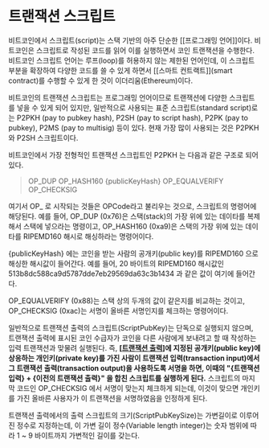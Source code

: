 # 트랜잭션 스크립트

비트코인에서 스크립트(script)는 스택 기반의 아주 단순한 [[프로그래밍 언어]]이다. 비트코인은 스크립트로 작성된 코드를 읽어 이를 실행하면서 코인 트랜잭션을 수행한다. 비트코인 스크립트 언어는 루프(loop)를 허용하지 않는 제한된 언어인데, 이 스크립트 부분을 확장하여 다양한 코드를 쓸 수 있게 하면서 [[스마트 컨트랙트]](smart contract)를 수행할 수 있게 한 것이 이더리움(Ethereum)이다.

비트코인의 트랜잭션 스크립트는 프로그래밍 언어이므로 트랜잭션에 다양한 스크립트를 넣을 수 있게 되어 있지만, 일반적으로 사용되는 표준 스크립트(standard script)로는 P2PKH (pay to pubkey hash), P2SH (pay to script hash), P2PK (pay to pubkey), P2MS (pay to multisig) 등이 있다. 현재 가장 많이 사용되는 것은 P2PKH와 P2SH 스크립트이다.

비트코인에서 가장 전형적인 트랜잭션 스크립트인 P2PKH 는 다음과 같은 구조로 되어 있다.
> OP_DUP OP_HASH160 {publicKeyHash} OP_EQUALVERIFY OP_CHECKSIG

여기서 OP_ 로 시작되는 것들은 OPCode라고 불리우는 것으로, 스크립트의 명령어에 해당된다. 예를 들어, OP_DUP (0x76)은 스택(stack)의 가장 위에 있는 데이타를 복제해서 스택에 넣으라는 명령이고, OP_HASH160 (0xa9)은 스택의 가장 위에 있는 데이타를 RIPEMD160 해시로 해싱하라는 명령어이다.

{publicKeyHash} 에는 코인을 받는 사람의 공개키(public key)를 RIPEMD160 으로 해싱한 해시값이 들어간다. 예를 들어, 20 바이트의 RIPEMD160 해시값인 513b8dc588ca9d5787dde7eb29569da63c3b1434 과 같은 값이 여기에 들어간다.

OP_EQUALVERIFY (0x88)는 스택 상의 두개의 값이 같은지를 비교하는 것이고, OP_CHECKSIG (0xac)는 서명이 올바른 서명인지를 체크하는 명령어이다.

일반적으로 트랜잭션 출력의 스크립트(ScriptPubKey)는 단독으로 실행되지 않으며, 트랜잭션 출력에 표시된 코인 수급자가 코인을 다른 사람에게 보내려고 할 때 작성하는 입력 트랜잭션과 맞물려 실행된다. 즉, **[[트랜잭션 출력]]에 지정된 공개키(public key)에 상응하는 개인키(private key)를 가진 사람이 트랜잭션 입력(transaction input)에서 그 트랜잭션 출력(transaction output)을 사용하도록 서명을 하면, 이때의 "{트랜잭션 입력} + {이전의 트랜잭션 출력}" 을 합친 스크립트를 실행하게 된다.** 스크립트의 마지막 코드인 OP_CHECKSIG 에서 서명이 맞는지 체크하게 되는데, 이것이 맞으면 개인키를 가진 올바른 사용자가 이 트랜잭션을 서명하였음을 인정하게 된다.

트랜잭션 출력에서의 출력 스크립트의 크기(ScriptPubKeySize)는 가변길이로 이루어진 정수로 지정하는데, 이 가변 길이 정수(Variable length integer)는 숫자 범위에 따라 1 ~ 9 바이트까지 가변적인 길이를 갖는다.

[//begin]: # "Autogenerated link references for markdown compatibility"
[트랜잭션 출력]: <트랜잭션 출력> "트랜잭션 출력"
[//end]: # "Autogenerated link references"